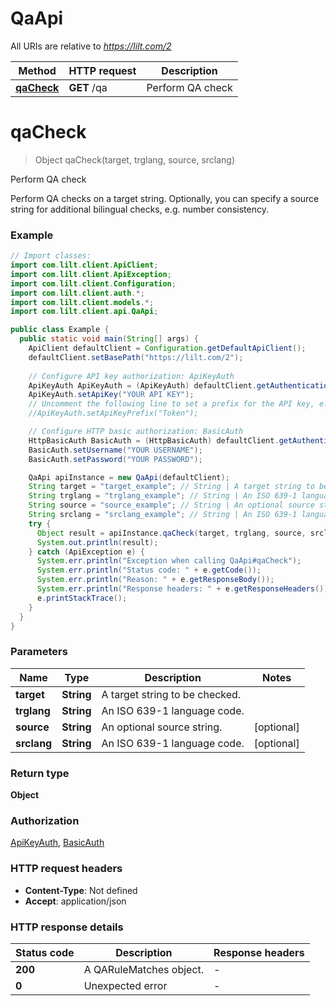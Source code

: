 # QaApi

All URIs are relative to *https://lilt.com/2*

Method | HTTP request | Description
------------- | ------------- | -------------
[**qaCheck**](QaApi.md#qaCheck) | **GET** /qa | Perform QA check


<a name="qaCheck"></a>
# **qaCheck**
> Object qaCheck(target, trglang, source, srclang)

Perform QA check

Perform QA checks on a target string. Optionally, you can specify a source string for additional bilingual checks, e.g. number consistency. 

### Example
```java
// Import classes:
import com.lilt.client.ApiClient;
import com.lilt.client.ApiException;
import com.lilt.client.Configuration;
import com.lilt.client.auth.*;
import com.lilt.client.models.*;
import com.lilt.client.api.QaApi;

public class Example {
  public static void main(String[] args) {
    ApiClient defaultClient = Configuration.getDefaultApiClient();
    defaultClient.setBasePath("https://lilt.com/2");
    
    // Configure API key authorization: ApiKeyAuth
    ApiKeyAuth ApiKeyAuth = (ApiKeyAuth) defaultClient.getAuthentication("ApiKeyAuth");
    ApiKeyAuth.setApiKey("YOUR API KEY");
    // Uncomment the following line to set a prefix for the API key, e.g. "Token" (defaults to null)
    //ApiKeyAuth.setApiKeyPrefix("Token");

    // Configure HTTP basic authorization: BasicAuth
    HttpBasicAuth BasicAuth = (HttpBasicAuth) defaultClient.getAuthentication("BasicAuth");
    BasicAuth.setUsername("YOUR USERNAME");
    BasicAuth.setPassword("YOUR PASSWORD");

    QaApi apiInstance = new QaApi(defaultClient);
    String target = "target_example"; // String | A target string to be checked.
    String trglang = "trglang_example"; // String | An ISO 639-1 language code.
    String source = "source_example"; // String | An optional source string.
    String srclang = "srclang_example"; // String | An ISO 639-1 language code.
    try {
      Object result = apiInstance.qaCheck(target, trglang, source, srclang);
      System.out.println(result);
    } catch (ApiException e) {
      System.err.println("Exception when calling QaApi#qaCheck");
      System.err.println("Status code: " + e.getCode());
      System.err.println("Reason: " + e.getResponseBody());
      System.err.println("Response headers: " + e.getResponseHeaders());
      e.printStackTrace();
    }
  }
}
```

### Parameters

Name | Type | Description  | Notes
------------- | ------------- | ------------- | -------------
 **target** | **String**| A target string to be checked. |
 **trglang** | **String**| An ISO 639-1 language code. |
 **source** | **String**| An optional source string. | [optional]
 **srclang** | **String**| An ISO 639-1 language code. | [optional]

### Return type

**Object**

### Authorization

[ApiKeyAuth](../README.md#ApiKeyAuth), [BasicAuth](../README.md#BasicAuth)

### HTTP request headers

 - **Content-Type**: Not defined
 - **Accept**: application/json

### HTTP response details
| Status code | Description | Response headers |
|-------------|-------------|------------------|
**200** | A QARuleMatches object. |  -  |
**0** | Unexpected error |  -  |

